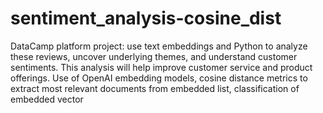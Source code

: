 # sentiment_analysis-cosine_dist
DataCamp platform project: use text embeddings and Python to analyze these reviews, uncover underlying themes, and understand customer sentiments. This analysis will help improve customer service and product offerings. Use of OpenAI embedding models, cosine distance metrics to extract most relevant documents from embedded list, classification of embedded vector
